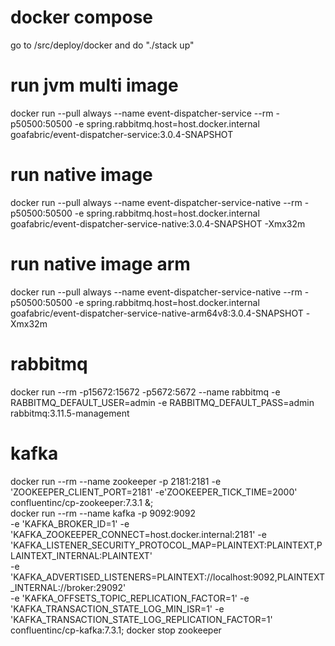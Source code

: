 # docker compose
go to /src/deploy/docker and do "./stack up"

# run jvm multi image
docker run --pull always --name event-dispatcher-service --rm -p50500:50500 -e spring.rabbitmq.host=host.docker.internal goafabric/event-dispatcher-service:3.0.4-SNAPSHOT

# run native image
docker run --pull always --name event-dispatcher-service-native --rm -p50500:50500 -e spring.rabbitmq.host=host.docker.internal goafabric/event-dispatcher-service-native:3.0.4-SNAPSHOT -Xmx32m

# run native image arm
docker run --pull always --name event-dispatcher-service-native --rm -p50500:50500 -e spring.rabbitmq.host=host.docker.internal goafabric/event-dispatcher-service-native-arm64v8:3.0.4-SNAPSHOT -Xmx32m
                                              
# rabbitmq
docker run --rm -p15672:15672 -p5672:5672 --name rabbitmq -e RABBITMQ_DEFAULT_USER=admin -e RABBITMQ_DEFAULT_PASS=admin rabbitmq:3.11.5-management

# kafka
docker run --rm --name zookeeper -p 2181:2181 -e 'ZOOKEEPER_CLIENT_PORT=2181' -e'ZOOKEEPER_TICK_TIME=2000' confluentinc/cp-zookeeper:7.3.1 &;\
docker run --rm --name kafka -p 9092:9092 \
-e 'KAFKA_BROKER_ID=1'  -e 'KAFKA_ZOOKEEPER_CONNECT=host.docker.internal:2181' -e 'KAFKA_LISTENER_SECURITY_PROTOCOL_MAP=PLAINTEXT:PLAINTEXT,PLAINTEXT_INTERNAL:PLAINTEXT' \
-e 'KAFKA_ADVERTISED_LISTENERS=PLAINTEXT://localhost:9092,PLAINTEXT_INTERNAL://broker:29092' \
-e 'KAFKA_OFFSETS_TOPIC_REPLICATION_FACTOR=1' -e 'KAFKA_TRANSACTION_STATE_LOG_MIN_ISR=1' -e 'KAFKA_TRANSACTION_STATE_LOG_REPLICATION_FACTOR=1' \
confluentinc/cp-kafka:7.3.1; docker stop zookeeper
